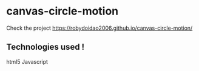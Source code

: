 # canvas-circle-motion

Check the project
https://robydoidao2006.github.io/canvas-circle-motion/

## Technologies used !
html5
Javascript


